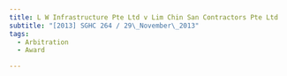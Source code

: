 ```yaml
---
title: L W Infrastructure Pte Ltd v Lim Chin San Contractors Pte Ltd
subtitle: "[2013] SGHC 264 / 29\_November\_2013"
tags:
  - Arbitration
  - Award

---
```



